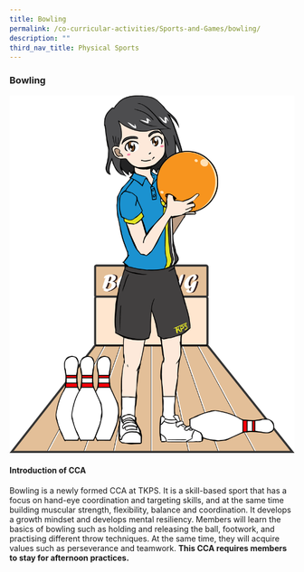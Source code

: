 ```yaml
---
title: Bowling
permalink: /co-curricular-activities/Sports-and-Games/bowling/
description: ""
third_nav_title: Physical Sports
---
```

### **Bowling**
![](/images/2023%20CCA/Bowling.png)

#### **Introduction of CCA**
Bowling is a newly formed CCA at TKPS. It is a skill-based sport that has a focus on hand-eye coordination and targeting skills, and at the same time building muscular strength, flexibility, balance and coordination. It develops a growth mindset and develops mental resiliency. Members will learn the basics of bowling such as holding and releasing the ball, footwork, and practising different throw techniques. At the same time, they will acquire values such as perseverance and teamwork. **This CCA requires members to stay for afternoon practices.**